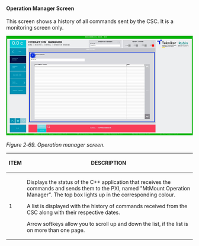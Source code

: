 #### Operation Manager Screen

This screen shows a history of all commands sent by the CSC. It is a monitoring screen only.

![](../Resources/media/image85.png)

*Figure 2‑69. Operation manager screen.*

<table class="table">
<thead>
<tr class="header">
<th><p>ITEM</p></th>
<th><p>DESCRIPTION</p></th>
</tr>
</thead>
<tbody>
<tr class="odd">
<td><p>1</p></td>
<td><p>Displays the status of the C++ application that receives the commands and sends them to the PXI, named "MtMount Operation
Manager”. The top box lights up in the corresponding colour.</p>
<p>A list is displayed with the history of commands received from the CSC along with their respective dates.</p>
<p>Arrow softkeys allow you to scroll up and down the list, if the list is on more than one page.</p></td>
</tr>
</tbody>
</table>
